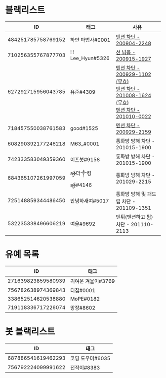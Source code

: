 # 블랙리스트
| ID | 태그 | 사유 |
|----|------|------|
| 484251785758769152 | 하얀 마법사#0001       | [멘션 차단 - 200904-2248](https://discordapp.com/channels/645137556777992203/705020718857060392/751438517292368053)
| 710256355767877703 | ! ! Lee_Hyun#5326      | [선 넘음 - 200915-1927](https://discordapp.com/channels/645137556777992203/751408284837216387/755374284922290246)
| 627292715956043785 | 유준#4309              | [멘션 차단 - 200929-1102 (무효)](https://discordapp.com/channels/645137556777992203/752718555786641509/760320563570016327) <br> [멘션 차단 - 201008-1624 (무효)](https://discordapp.com/channels/645137556777992203/722411372440191016/763662995490209795) <br> [멘션 차단 - 201010-0022](https://discordapp.com/channels/645137556777992203/752718555786641509/764145808282746880)
| 718457550038761583 | good#1525              | [멘션 차단 - 200929-2159](https://discordapp.com/channels/645137556777992203/752718555786641509/760485978091290634)
| 608290392177246218 | M63_#0001              | 통화방 방해 차단 - 201015-1900
| 742333583049359360 | 이프봇#9158            | 통화방 방해 차단 - 201015-1900
| 684365107261997059 | ʚۣۜ͜✠더༒킹ʚۣۜ͜✠#4146     | 통화방 방해 차단 - 201029-2215
| 725148859344486450 | 안녕하새여#5017        | 통화방 방해 및 패드립 차단 - 201109-1351
| 532235338496606219 | 여울#9692              | 멘튀(멘션하고 튐) 차단 - 201110-2113

# 유예 목록
| ID | 태그 |
|----|------|
| 271639823859580939 | 귀여운 겨울이#3769
| 756782638974369843 | 티칩#0001
| 338652514620538880 | MoPE#0182
| 719118336717226074 | 망장#8602

# 봇 블랙리스트
| ID | 태그 |
|----|------|
| 687886541619462293 | 코딩 도우미#6035
| 756792224099991622 | 전적이#8383
